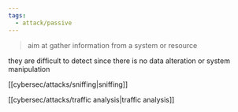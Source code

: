 ```yaml
---
tags:
  - attack/passive
---
```

> aim at gather information from a system or resource

they are difficult to detect since there is no data alteration or system manipulation

[[cybersec/attacks/sniffing|sniffing]]

[[cybersec/attacks/traffic analysis|traffic analysis]]

